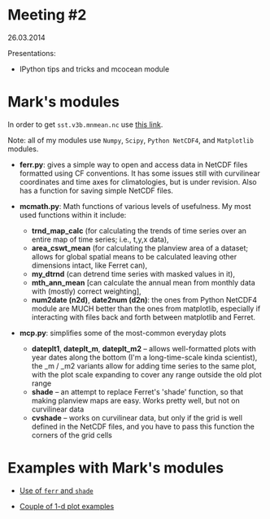 Meeting #2
====
26.03.2014

Presentations:

* IPython tips and tricks and mcocean module

Mark's modules
==============

In order to get `sst.v3b.mnmean.nc` use [this link](https://drive.google.com/file/d/0B0WRA0YFFl_tb3lrZWhZWk44RGs/edit?usp=sharing).

Note: all of my modules use `Numpy`, `Scipy`, `Python NetCDF4`, and `Matplotlib` modules.

* **ferr.py**:  gives a simple way to open and access data in NetCDF files formatted using CF conventions.  It has some issues still with curvilinear coordinates and time axes for climatologies, but is under revision.  Also has a function for saving simple NetCDF files.

* **mcmath.py**: Math functions of various levels of usefulness.  My most used functions within it include: 
  * **trnd_map_calc** (for calculating the trends of time series over an entire map of time series; i.e., t,y,x data),
  * **area_cswt_mean** (for calculating the planview area of a dataset; allows for global spatial means to be calculated leaving other dimensions intact, like Ferret can),
  * **my_dtrnd** (can detrend time series with masked values in it), 
  * **mth_ann_mean** [can calculate the annual mean from monthly data with (mostly) correct weighting],
  * **num2date (n2d)**, **date2num (d2n)**: the ones from Python NetCDF4 module are MUCH better than the ones from matplotlib, especially if interacting with files back and forth between matplotlib and Ferret.

* **mcp.py**: simplifies some of the most-common everyday plots
  * **dateplt1**, **dateplt_m**, **dateplt_m2** – allows well-formatted plots with year dates along the bottom (I'm a long-time-scale kinda scientist), the _m / _m2 variants allow for adding time series to the same plot, with the plot scale expanding to cover any range outside the old plot range
  * **shade** – an attempt to replace Ferret's 'shade' function, so that making planview maps are easy. Works pretty well, but not on curvilinear data
  * **cvshade** – works on curvilinear data, but only if the grid is well defined in the NetCDF files, and you have to pass this function the corners of the grid cells
  
Examples with Mark's modules
============================

* [Use of `ferr` and `shade`](http://nbviewer.ipython.org/github/koldunovn/py_klimacampus/blob/master/meeting_002/Tutorial.ipynb?create=1)

* [Couple of 1-d plot examples](http://nbviewer.ipython.org/github/koldunovn/py_klimacampus/blob/master/meeting_002/mcp_1d_plots.ipynb?create=1)





  

